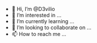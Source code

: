 - 👋 Hi, I’m @D3vilio
- 👀 I’m interested in ...
- 🌱 I’m currently learning ...
- 💞️ I’m looking to collaborate on ...
- 📫 How to reach me ...

<!---
D3vilio/D3vilio is a ✨ special ✨ repository because its `README.md` (this file) appears on your GitHub profile.
You can click the Preview link to take a look at your changes.
--->
